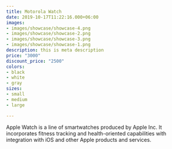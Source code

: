 ```yaml
---
title: Motorola Watch
date: 2019-10-17T11:22:16.000+06:00
images:
- images/showcase/showcase-4.png
- images/showcase/showcase-2.png
- images/showcase/showcase-3.png
- images/showcase/showcase-1.png
description: this is meta description
price: "3000"
discount_price: "2500"
colors:
- black
- white
- gray
sizes:
- small
- medium
- large

---
```

Apple Watch is a line of smartwatches produced by Apple Inc. It incorporates fitness tracking and health-oriented capabilities with integration with iOS and other Apple products and services.